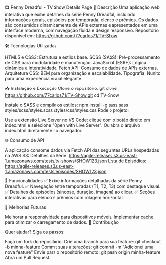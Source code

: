 📺 Penny Dreadful - TV Show Details Page
📌 Descrição
Uma aplicação web interativa que exibe detalhes da série Penny Dreadful, incluindo informações gerais, episódios por temporada, elenco e prêmios. Os dados são consumidos dinamicamente de APIs externas e apresentados em uma interface moderna, com navegação fluida e design responsivo. Repositório disponível em: https://github.com/77carlos71/TV-Show

🛠️ Tecnologias Utilizadas

HTML5 e CSS3: Estrutura e estilos base.
SCSS (SASS): Pré-processamento de CSS para modularidade e manutenção.
JavaScript (ES6+): Lógica dinâmica e interatividade.
Fetch API: Consumo de dados de APIs externas.
Arquitetura CSS: BEM para organização e escalabilidade.
Tipografia: Nunito para uma experiência visual elegante.

📥 Instalação e Execução
Clone o repositório:
git clone https://github.com/77carlos71/TV-Show.git
cd TV-Show

Instale o SASS e compile os estilos:
npm install -g sass
sass styles/scss/styles.scss styles/css/styles.css
Rode o projeto:

Use a extensão Live Server no VS Code: clique com o botão direito em index.html e selecione "Open with Live Server".
Ou abra o arquivo index.html diretamente no navegador.

🌐 Consumo de API

A aplicação consome dados via Fetch API das seguintes URLs hospedadas na AWS S3:
Detalhes da Série: https://agile-releases.s3.us-east-1.amazonaws.com/tests/tv-shows/SHOW123.json
Lista de Episódios: https://agile-releases.s3.us-east-1.amazonaws.com/tests/episodes/SHOW123.json

🎨 Funcionalidades
✅ Exibe informações detalhadas da série Penny Dreadful.
✅ Navegação entre temporadas (T1, T2, T3) com destaque visual.
✅ Detalhes de episódios (sinopse, duração, imagem) ao clicar.
✅ Seções interativas para elenco e prêmios com rolagem horizontal.


📝 Melhorias Futuras

Melhorar a responsividade para dispositivos móveis.
Implementar cache para otimizar o carregamento de dados.
🤝 Contribuição

Quer ajudar? Siga os passos:

Faça um fork do repositório.
Crie uma branch para sua feature:
git checkout -b minha-feature
Commit suas alterações:
git commit -m "Adicionei uma nova feature"
Envie para o repositório remoto:
git push origin minha-feature
Abra um Pull Request.
